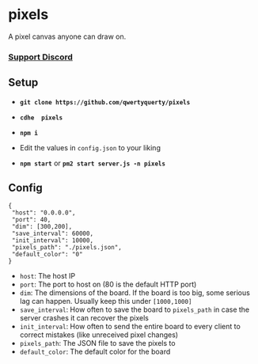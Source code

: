 # pixels

A pixel canvas anyone can draw on.

### [Support Discord](https://discord.gg/JF3kg77)

## Setup

- **`git clone https://github.com/qwertyquerty/pixels`**

- **`cdhe  pixels`**

- **`npm i`**

- Edit the values in `config.json` to your liking

- **`npm start`** or **`pm2 start server.js -n pixels`**

## Config

```
{
 "host": "0.0.0.0",
 "port": 40,
 "dim": [300,200],
 "save_interval": 60000,
 "init_interval": 10000,
 "pixels_path": "./pixels.json",
 "default_color": "0"
}
```

- `host`: The host IP
- `port`: The port to host on (80 is the default HTTP port)
- `dim`: The dimensions of the board. If the board is too big, some serious lag can happen. Usually keep this under `[1000,1000]`
- `save_interval`: How often to save the board to `pixels_path` in case the server crashes it can recover the pixels
- `init_interval`: How often to send the entire board to every client to correct mistakes (like unreceived pixel changes)
- `pixels_path`: The JSON file to save the pixels to
- `default_color`: The default color for the board
